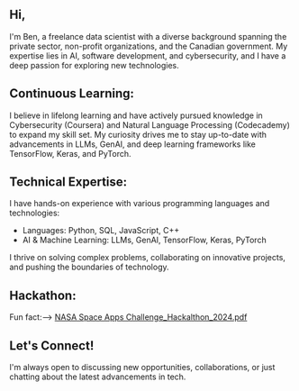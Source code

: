  ## Hi,

I'm Ben, a freelance data scientist with a diverse background spanning the private sector, non-profit organizations, and the Canadian government. My expertise lies in AI, software development, and cybersecurity, and I have a deep passion for exploring new technologies.

## Continuous Learning:  
I believe in lifelong learning and have actively pursued knowledge in Cybersecurity (Coursera) and Natural Language Processing (Codecademy) to expand my skill set. My curiosity drives me to stay up-to-date with advancements in LLMs, GenAI, and deep learning frameworks like TensorFlow, Keras, and PyTorch.

## Technical Expertise:
I have hands-on experience with various programming languages and technologies:
- Languages: Python, SQL, JavaScript, C++
- AI & Machine Learning: LLMs, GenAI, TensorFlow, Keras, PyTorch

I thrive on solving complex problems, collaborating on innovative projects, and pushing the boundaries of technology.

## Hackathon:
Fun fact:--> [NASA Space Apps Challenge_Hackalthon_2024.pdf](https://github.com/user-attachments/files/17383260/NASA.Space.Apps.Challenge_Hackalthon_2024.pdf)

 ## Let's Connect!
I'm always open to discussing new opportunities, collaborations, or just chatting about the latest advancements in tech.

